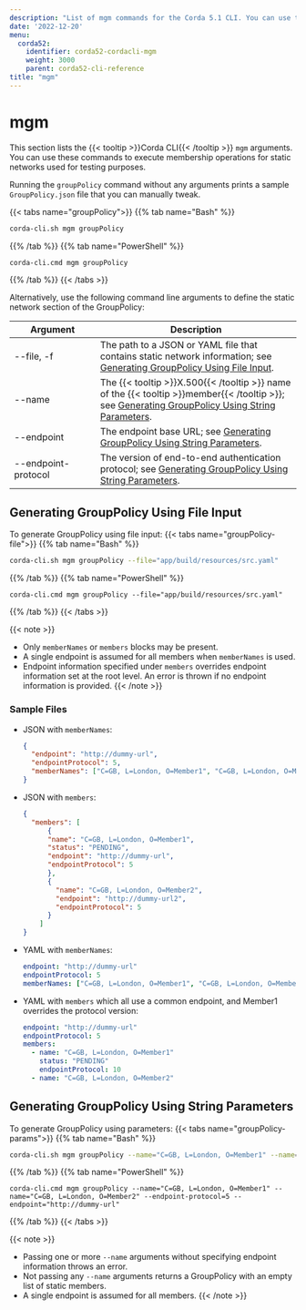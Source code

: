 ```yaml
---
description: "List of mgm commands for the Corda 5.1 CLI. You can use these commands to execute membership operations for static networks used for testing purposes."  
date: '2022-12-20'
menu:
  corda52:
    identifier: corda52-cordacli-mgm
    weight: 3000
    parent: corda52-cli-reference
title: "mgm"
---
```

# mgm

This section lists the {{< tooltip >}}Corda CLI{{< /tooltip >}} `mgm` arguments. You can use these commands to execute membership operations for static networks used for testing purposes.

Running the `groupPolicy` command without any arguments prints a sample `GroupPolicy.json` file that you can manually tweak.

{{< tabs name="groupPolicy">}}
{{% tab name="Bash" %}}
```sh
corda-cli.sh mgm groupPolicy
```
{{% /tab %}}
{{% tab name="PowerShell" %}}
```shell
corda-cli.cmd mgm groupPolicy
```
{{% /tab %}}
{{< /tabs >}}

Alternatively, use the following command line arguments to define the static network section of the GroupPolicy:

<style>
table th:first-of-type {
    width: 30%;
}
table th:nth-of-type(2) {
    width: 70%;
}
</style>

|Argument| Description                                                                                                                                                        |
| --------------------------------------- | ------------------------------------------------------------------------------------------------------------------------------------------------------------------ |
| \-\-file, -f                            | The path to a JSON or YAML file that contains static network information; see [Generating GroupPolicy Using File Input](#generating-groupPolicy-using-file-input). |
| \-\-name                                | The {{< tooltip >}}X.500{{< /tooltip >}} name of the {{< tooltip >}}member{{< /tooltip >}}; see [Generating GroupPolicy Using String Parameters](#generating-grouppolicy-using-string-parameters).                               |
| \-\-endpoint                            | The endpoint base URL; see [Generating GroupPolicy Using String Parameters](#generating-grouppolicy-using-string-parameters).                                      |
| \-\-endpoint-protocol                   | The version of end-to-end authentication protocol; see [Generating GroupPolicy Using String Parameters](#generating-grouppolicy-using-string-parameters).          |

## Generating GroupPolicy Using File Input

To generate GroupPolicy using file input:
   {{< tabs name="groupPolicy-file">}}
   {{% tab name="Bash" %}}
   ```sh
   corda-cli.sh mgm groupPolicy --file="app/build/resources/src.yaml"
   ```
   {{% /tab %}}
   {{% tab name="PowerShell" %}}
   ```shell
   corda-cli.cmd mgm groupPolicy --file="app/build/resources/src.yaml"
   ```
   {{% /tab %}}
   {{< /tabs >}}

{{< note >}}
* Only `memberNames` or `members` blocks may be present.
* A single endpoint is assumed for all members when `memberNames` is used.
* Endpoint information specified under `members` overrides endpoint information set at the root level. An error is thrown if no endpoint information is provided.
{{< /note >}}

### Sample Files

* JSON with `memberNames`:
  ```json
  {
    "endpoint": "http://dummy-url",
    "endpointProtocol": 5,
    "memberNames": ["C=GB, L=London, O=Member1", "C=GB, L=London, O=Member2"]
  }
  ```

* JSON with `members`:
  ```json
  {
    "members": [
        {
        "name": "C=GB, L=London, O=Member1",
        "status": "PENDING",
        "endpoint": "http://dummy-url",
        "endpointProtocol": 5
        },
        {
          "name": "C=GB, L=London, O=Member2",
          "endpoint": "http://dummy-url2",
          "endpointProtocol": 5
        }
      ]
  }
  ```
* YAML with `memberNames`:
  ```yaml
  endpoint: "http://dummy-url"
  endpointProtocol: 5
  memberNames: ["C=GB, L=London, O=Member1", "C=GB, L=London, O=Member2"]
  ```

* YAML with `members` which all use a common endpoint, and Member1 overrides the protocol version:
  ```yaml
  endpoint: "http://dummy-url"
  endpointProtocol: 5
  members:
    - name: "C=GB, L=London, O=Member1"
      status: "PENDING"
      endpointProtocol: 10
    - name: "C=GB, L=London, O=Member2"
  ```

## Generating GroupPolicy Using String Parameters

To generate GroupPolicy using parameters:
   {{< tabs name="groupPolicy-params">}}
   {{% tab name="Bash" %}}
   ```sh
   corda-cli.sh mgm groupPolicy --name="C=GB, L=London, O=Member1" --name="C=GB, L=London, O=Member2" --endpoint-protocol=5 --endpoint="http://dummy-url"
   ```
   {{% /tab %}}
   {{% tab name="PowerShell" %}}
   ```shell
   corda-cli.cmd mgm groupPolicy --name="C=GB, L=London, O=Member1" --name="C=GB, L=London, O=Member2" --endpoint-protocol=5 --endpoint="http://dummy-url"
   ```
   {{% /tab %}}
   {{< /tabs >}}

{{< note >}}
* Passing one or more `--name` arguments without specifying endpoint information throws an error.
* Not passing any `--name` arguments returns a GroupPolicy with an empty list of static members.
* A single endpoint is assumed for all members.
{{< /note >}}
